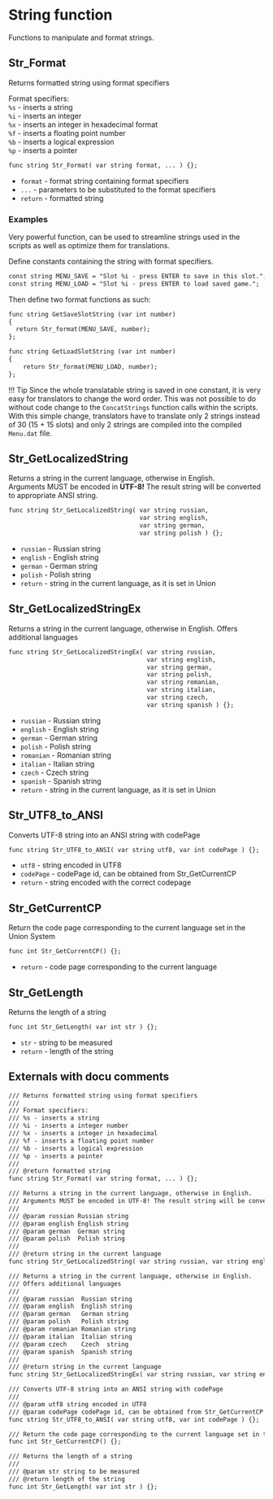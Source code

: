 # String function
Functions to manipulate and format strings.

## Str_Format
Returns formatted string using format specifiers

Format specifiers:  
`%s` - inserts a string  
`%i` - inserts an integer  
`%x` - inserts an integer in hexadecimal format  
`%f` - inserts a floating point number  
`%b` - inserts a logical expression  
`%p` - inserts a pointer  
```dae
func string Str_Format( var string format, ... ) {};
```

- `format` - format string containing format specifiers
- `...` - parameters to be substituted to the format specifiers
- `return` - formatted string

### Examples

Very powerful function, can be used to streamline strings used in the scripts as well as optimize them for translations.

Define constants containing the string with format specifiers.
```dae
const string MENU_SAVE = "Slot %i - press ENTER to save in this slot.";
const string MENU_LOAD = "Slot %i - press ENTER to load saved game.";
```  
Then define two format functions as such:
```dae
func string GetSaveSlotString (var int number)
{
  return Str_format(MENU_SAVE, number);
};
```
```dae
func string GetLoadSlotString (var int number)
{
    return Str_format(MENU_LOAD, number);
};
```
!!! Tip
    Since the whole translatable string is saved in one constant, it is very easy for translators to change the word order. This was not possible to do without code change to the `ConcatStrings` function calls within the scripts.  
    With this simple change, translators have to translate only 2 strings instead of 30 (15 + 15 slots) and only 2 strings are compiled into the compiled `Menu.dat` file.

## Str_GetLocalizedString
Returns a string in the current language, otherwise in English.  
Arguments MUST be encoded in **UTF-8!** The result string will be converted to appropriate ANSI string.

```dae
func string Str_GetLocalizedString( var string russian,
                                    var string english,
                                    var string german,
                                    var string polish ) {};
```

- `russian` - Russian string
- `english` - English string
- `german` - German string
- `polish` - Polish string
- `return` - string in the current language, as it is set in Union

## Str_GetLocalizedStringEx
Returns a string in the current language, otherwise in English.
Offers additional languages

```dae
func string Str_GetLocalizedStringEx( var string russian, 
                                      var string english,
                                      var string german,
                                      var string polish,
                                      var string romanian,
                                      var string italian,
                                      var string czech,
                                      var string spanish ) {};
```

- `russian` - Russian string
- `english` - English string
- `german` - German string
- `polish` - Polish string
- `romanian` - Romanian string
- `italian` - Italian string
- `czech` - Czech  string
- `spanish` - Spanish string
- `return` - string in the current language, as it is set in Union

## Str_UTF8_to_ANSI
Converts UTF-8 string into an ANSI string with codePage
```dae
func string Str_UTF8_to_ANSI( var string utf8, var int codePage ) {};
```

- `utf8` - string encoded in UTF8
- `codePage` - codePage id, can be obtained from Str_GetCurrentCP
- `return` - string encoded with the correct codepage

## Str_GetCurrentCP
Return the code page corresponding to the current language set in the Union System
```dae
func int Str_GetCurrentCP() {};
```

- `return` - code page corresponding to the current language

## Str_GetLength
Returns the length of a string
```dae
func int Str_GetLength( var int str ) {};
```

- `str` - string to be measured
- `return` - length of the string

## Externals with docu comments

```dae
/// Returns formatted string using format specifiers
/// 
/// Format specifiers:
/// %s - inserts a string
/// %i - inserts a integer number
/// %x - inserts a integer in hexadecimal
/// %f - inserts a floating point number
/// %b - inserts a logical expression
/// %p - inserts a pointer
/// 
/// @return formatted string
func string Str_Format( var string format, ... ) {};

/// Returns a string in the current language, otherwise in English.
/// Arguments MUST be encoded in UTF-8! The result string will be converted to apropriate ANSI string.
///
/// @param russian Russian string
/// @param english English string
/// @param german  German string
/// @param polish  Polish string
///
/// @return string in the current language
func string Str_GetLocalizedString( var string russian, var string english, var string german, var string polish ) {};

/// Returns a string in the current language, otherwise in English.
/// Offers additional languages
///
/// @param russian  Russian string
/// @param english  English string
/// @param german   German string
/// @param polish   Polish string
/// @param romanian Romanian string
/// @param italian  Italian string
/// @param czech    Czech  string
/// @param spanish  Spanish string
///
/// @return string in the current language
func string Str_GetLocalizedStringEx( var string russian, var string english, var string german, var string polish, var string romanian, var string italian, var string czech, var string spanish ) {};

/// Converts UTF-8 string into an ANSI string with codePage
///
/// @param utf8 string encoded in UTF8
/// @param codePage codePage id, can be obtained from Str_GetCurrentCP 
func string Str_UTF8_to_ANSI( var string utf8, var int codePage ) {};

/// Return the code page corresponding to the current language set in the Union System
func int Str_GetCurrentCP() {};

/// Returns the length of a string
///
/// @param str string to be measured
/// @return length of the string
func int Str_GetLength( var int str ) {};
```
